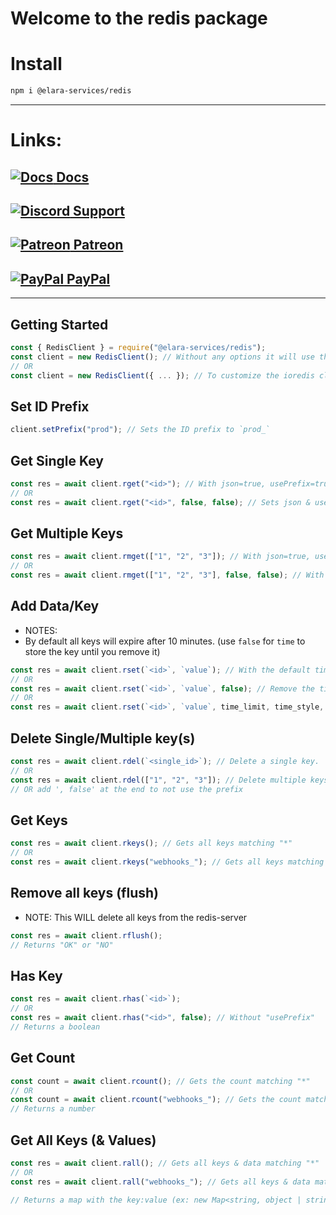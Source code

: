# Welcome to the redis package

# Install 
```bash
npm i @elara-services/redis
```
----
# Links:

## [![Docs](https://cdn.discordapp.com/emojis/792291458081095691.png?size=24) Docs](https://elara-services-redis.pages.dev)
## [![Discord](https://cdn.discordapp.com/emojis/847624594717671476.png?size=24) Support](https://discord.gg/qafHJ63 "Support Server") 
## [![Patreon](https://cdn.discordapp.com/emojis/920524344042606695.png?size=24) Patreon](https://patreon.com/elaraservices "Patreon")
## [![PayPal](https://cdn.discordapp.com/emojis/1106809124299214858.png?size=24) PayPal](https://paypal.me/superchiefyt "PayPal")

----

## Getting Started


```js
const { RedisClient } = require("@elara-services/redis");
const client = new RedisClient(); // Without any options it will use the default ioredis options for host and port
// OR 
const client = new RedisClient({ ... }); // To customize the ioredis client options. 
```


## Set ID Prefix
```js
client.setPrefix("prod"); // Sets the ID prefix to `prod_`
```

## Get Single Key
```js
const res = await client.rget("<id>"); // With json=true, usePrefix=true
// OR 
const res = await client.rget("<id>", false, false); // Sets json & usePrefix to false.
```

## Get Multiple Keys
```js
const res = await client.rmget(["1", "2", "3"]); // With json=true, usePrefix=true
// OR 
const res = await client.rmget(["1", "2", "3"], false, false); // With json=false, usePrefix=false
```

## Add Data/Key
- NOTES: 
 - By default all keys will expire after 10 minutes. (use `false` for `time` to store the key until you remove it)

```js
const res = await client.rset(`<id>`, `value`); // With the default time (10 minutes)
// OR
const res = await client.rset(`<id>`, `value`, false); // Remove the time limit for the key. 
// OR
const res = await client.rset(`<id>`, `value`, time_limit, time_style, use_prefix); 
```

## Delete Single/Multiple key(s)
```js
const res = await client.rdel(`<single_id>`); // Delete a single key.
// OR 
const res = await client.rdel(["1", "2", "3"]); // Delete multiple keys.
// OR add ', false' at the end to not use the prefix
```

## Get Keys
```js
const res = await client.rkeys(); // Gets all keys matching "*" 
// OR 
const res = await client.rkeys("webhooks_"); // Gets all keys matching "webhooks_"
```

## Remove all keys (flush)
- NOTE: This WILL delete all keys from the redis-server
```js
const res = await client.rflush();
// Returns "OK" or "NO"
```

## Has Key
```js
const res = await client.rhas(`<id>`); 
// OR 
const res = await client.rhas("<id>", false); // Without "usePrefix"
// Returns a boolean
```

## Get Count
```js
const count = await client.rcount(); // Gets the count matching "*"
// OR 
const count = await client.rcount("webhooks_"); // Gets the count matching "webhooks_"
// Returns a number
```

## Get All Keys (& Values)
```js
const res = await client.rall(); // Gets all keys & data matching "*"
// OR 
const res = await client.rall("webhooks_"); // Gets all keys & data matching "webhooks_"

// Returns a map with the key:value (ex: new Map<string, object | string>())
```